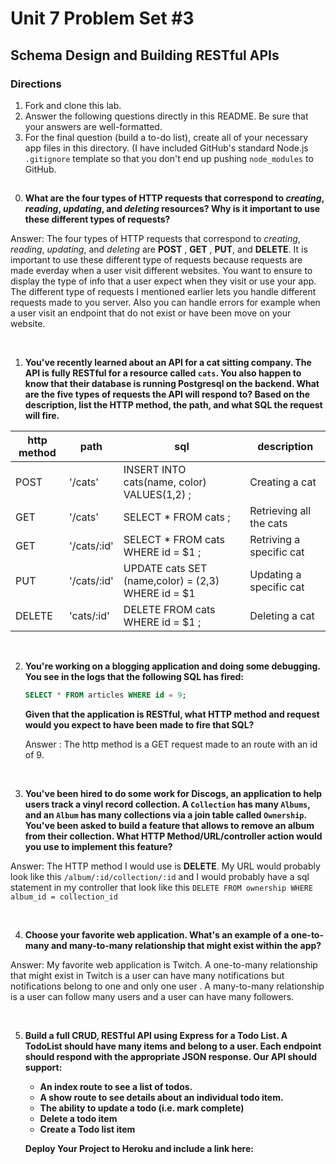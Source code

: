 # Unit 7 Problem Set #3
## Schema Design and Building RESTful APIs

### Directions
1. Fork and clone this lab.
2. Answer the following questions directly in this README. Be sure that your answers are well-formatted. 
3. For the final question (build a to-do list), create all of your necessary app files in this directory. (I have included GitHub's standard Node.js `.gitignore` template so that you don't end up pushing `node_modules` to GitHub. 

## 

0. **What are the four types of HTTP requests that correspond to _creating_, _reading_, _updating_, and _deleting_ resources? Why is it important to use these  different types of requests?**

Answer: The four types of HTTP requests that correspond to _creating_, _reading_, _updating_, and _deleting_ are __POST__ , __GET__ , __PUT__, and __DELETE__. It is important to use these different type of requests because requests are made everday when a user visit different websites. You want to ensure to display the type of info that a user expect when they visit or use your app. The different type of requests I mentioned earlier lets you handle different requests made to you server. Also you can handle errors for example when a user visit an endpoint that do not exist or have been move on your website.

<br>


1. **You've recently learned about an API for a cat sitting company. The API is fully RESTful for a resource called `cats`. You also happen to know that their database is running Postgresql on the backend. What are the five types of requests the API will respond to? Based on the description, list the HTTP method, the path, and what SQL the request will fire.**

| http method  |  path |  sql | description |
|---|---|---|---|
| POST| '/cats'  |INSERT INTO cats(name, color) VALUES($1,$2) ;| Creating a cat |
| GET | '/cats' |SELECT * FROM cats ; | Retrieving all the cats |
| GET | '/cats/:id' | SELECT * FROM cats WHERE id = $1 ; | Retriving a specific cat |
| PUT | '/cats/:id' |UPDATE cats SET (name,color) = ($2,$3) WHERE id = $1 | Updating a specific cat |
|DELETE|'cats/:id' |DELETE FROM cats WHERE id = $1 ; | Deleting a cat |

<br>

2. **You're working on a blogging application and doing some debugging. You see in the logs that the following SQL has fired:**

   ```sql
   SELECT * FROM articles WHERE id = 9;
   ```

   **Given that the application is RESTful, what HTTP method and request would you expect to have been made to fire that SQL?**
   
   Answer : The http method is a GET request made to an route with an id of 9.
<br>


3. **You've been hired to do some work for Discogs, an application to help users track a vinyl record collection. A `Collection` has many `Albums`, and an `Album` has many collections via a join table called `Ownership`. You've been asked to build a feature that allows to remove an album from their collection. What HTTP Method/URL/controller action would you use to implement this feature?**

Answer: The HTTP method I would use is __DELETE__. My URL would probably look like this `/album/:id/collection/:id` and I would probably have a  sql statement in my controller that look like this `DELETE FROM ownership WHERE album_id = collection_id`

<br>

4. **Choose your favorite web application. What's an example of a one-to-many and many-to-many relationship that might exist within the app?**

Answer: My favorite web application is Twitch. A one-to-many relationship that might exist in Twitch is a user can have many notifications but notifications belong to one and only one user . A many-to-many relationship is a user can follow many users and a user can have many followers. 

<br>

5. **Build a full CRUD, RESTful API using Express for a Todo List. A TodoList should have many items and belong to a user. Each endpoint should respond with the appropriate JSON response. Our API should support:**
   * **An index route to see a list of todos.**
   * **A show route to see details about an individual todo item.**
   * **The ability to update a todo (i.e. mark complete)**
   * **Delete a todo item**
   * **Create a Todo list item**

   **Deploy Your Project to Heroku and include a link here:**

